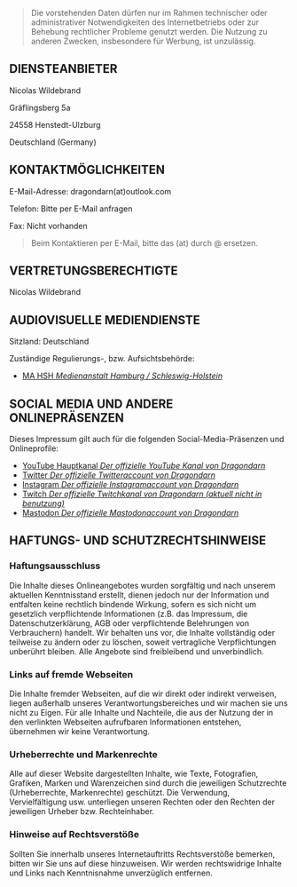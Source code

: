  > Die vorstehenden Daten dürfen nur im Rahmen technischer oder administrativer Notwendigkeiten des Internetbetriebs oder zur Behebung rechtlicher Probleme genutzt werden. Die Nutzung zu anderen Zwecken, insbesondere für Werbung, ist unzulässig.

## DIENSTEANBIETER
Nicolas Wildebrand

Gräflingsberg 5a

24558 Henstedt-Ulzburg

Deutschland (Germany)

## KONTAKTMÖGLICHKEITEN
E-Mail-Adresse: dragondarn(at)outlook.com

Telefon: Bitte per E-Mail anfragen

Fax: Nicht vorhanden

> Beim Kontaktieren per E-Mail, bitte das (at) durch @ ersetzen.

## VERTRETUNGSBERECHTIGTE
Nicolas Wildebrand

## AUDIOVISUELLE MEDIENDIENSTE
Sitzland: Deutschland

Zuständige Regulierungs-, bzw. Aufsichtsbehörde:
- [MA HSH *Medienanstalt Hamburg / Schleswig-Holstein*](https://www.ma-hsh.de/)

## SOCIAL MEDIA UND ANDERE ONLINEPRÄSENZEN
Dieses Impressum gilt auch für die folgenden Social-Media-Präsenzen und Onlineprofile:
- [YouTube Hauptkanal *Der offizielle YouTube Kanal von Dragondarn*](https://www.youtube.com/@DragondarnDE)
- [Twitter *Der offizielle Twitteraccount von Dragondarn*](https://twitter.com/Dragondarn)
- [Instagram *Der offizielle Instagramaccount von Dragondarn*](https://www.instagram.com/dragondarn1768/)
- [Twitch *Der offizielle Twitchkanal von Dragondarn (aktuell nicht in benutzung)*](https://www.twitch.tv/dragondarn)
- [Mastodon *Der offizielle Mastodonaccount von Dragondarn*](https://mastodon.social/@dragondarn)

## HAFTUNGS- UND SCHUTZRECHTSHINWEISE

### Haftungsausschluss
Die Inhalte dieses Onlineangebotes wurden sorgfältig und nach unserem aktuellen Kenntnisstand erstellt, dienen jedoch nur der Information und entfalten keine rechtlich bindende Wirkung, sofern es sich nicht um gesetzlich verpflichtende Informationen (z.B. das Impressum, die Datenschutzerklärung, AGB oder verpflichtende Belehrungen von Verbrauchern) handelt. Wir behalten uns vor, die Inhalte vollständig oder teilweise zu ändern oder zu löschen, soweit vertragliche Verpflichtungen unberührt bleiben. Alle Angebote sind freibleibend und unverbindlich.

### Links auf fremde Webseiten
Die Inhalte fremder Webseiten, auf die wir direkt oder indirekt verweisen, liegen außerhalb unseres Verantwortungsbereiches und wir machen sie uns nicht zu Eigen. Für alle Inhalte und Nachteile, die aus der Nutzung der in den verlinkten Webseiten aufrufbaren Informationen entstehen, übernehmen wir keine Verantwortung.

### Urheberrechte und Markenrechte
Alle auf dieser Website dargestellten Inhalte, wie Texte, Fotografien, Grafiken, Marken und Warenzeichen sind durch die jeweiligen Schutzrechte (Urheberrechte, Markenrechte) geschützt. Die Verwendung, Vervielfältigung usw. unterliegen unseren Rechten oder den Rechten der jeweiligen Urheber bzw. Rechteinhaber.

### Hinweise auf Rechtsverstöße
Sollten Sie innerhalb unseres Internetauftritts Rechtsverstöße bemerken, bitten wir Sie uns auf diese hinzuweisen. Wir werden rechtswidrige Inhalte und Links nach Kenntnisnahme unverzüglich entfernen.
